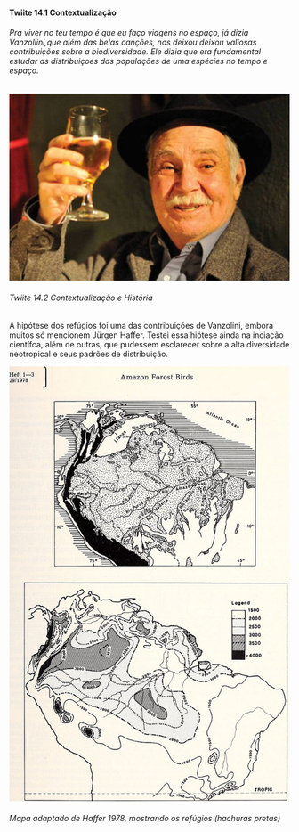 #### Twiite 14.1 Contextualização 

###### Pra viver no teu tempo é que eu faço viagens no espaço, já dizia Vanzollini,que além das belas canções, nos deixou deixou valiosas contribuições sobre a biodiversidade. Ele dizia que era fundamental estudar as distribuiçoes das populações de uma espécies no tempo e espaço. 

![](Dia_14/Vanzollini_LuciaCarvalho.png)


###### Twiite 14.2 Contextualização e História 

A hipótese dos refúgios foi uma das contribuições de Vanzolini, embora muitos só mencionem Jürgen Haffer. Testei essa hiótese ainda na inciação científca, além de outras, que pudessem esclarecer sobre a alta diversidade neotropical e seus padrões de distribuição.   

![](Dia_14/Haffer_1978.png)

###### Mapa adaptado de Haffer 1978, mostrando os refúgios (hachuras pretas)



